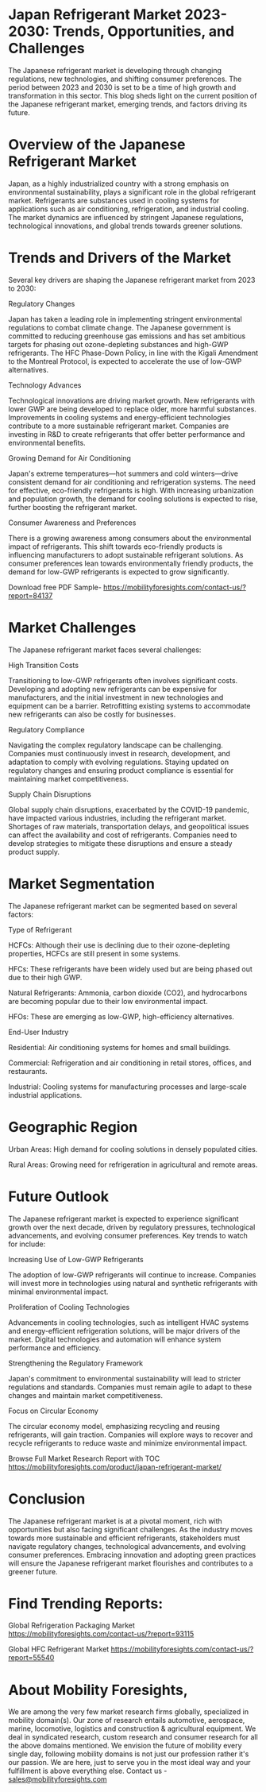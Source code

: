# Japan Refrigerant Market 2023-2030: Trends, Opportunities, and Challenges

The Japanese refrigerant market is developing through changing regulations, new technologies, and shifting consumer preferences. The period between 2023 and 2030 is set to be a time of high growth and transformation in this sector. This blog sheds light on the current position of the Japanese refrigerant market, emerging trends, and factors driving its future.

# Overview of the Japanese Refrigerant Market

Japan, as a highly industrialized country with a strong emphasis on environmental sustainability, plays a significant role in the global refrigerant market. Refrigerants are substances used in cooling systems for applications such as air conditioning, refrigeration, and industrial cooling. The market dynamics are influenced by stringent Japanese regulations, technological innovations, and global trends towards greener solutions.

# Trends and Drivers of the Market

Several key drivers are shaping the Japanese refrigerant market from 2023 to 2030:

Regulatory Changes

Japan has taken a leading role in implementing stringent environmental regulations to combat climate change. The Japanese government is committed to reducing greenhouse gas emissions and has set ambitious targets for phasing out ozone-depleting substances and high-GWP refrigerants. The HFC Phase-Down Policy, in line with the Kigali Amendment to the Montreal Protocol, is expected to accelerate the use of low-GWP alternatives.

Technology Advances

Technological innovations are driving market growth. New refrigerants with lower GWP are being developed to replace older, more harmful substances. Improvements in cooling systems and energy-efficient technologies contribute to a more sustainable refrigerant market. Companies are investing in R&D to create refrigerants that offer better performance and environmental benefits.

Growing Demand for Air Conditioning

Japan's extreme temperatures—hot summers and cold winters—drive consistent demand for air conditioning and refrigeration systems. The need for effective, eco-friendly refrigerants is high. With increasing urbanization and population growth, the demand for cooling solutions is expected to rise, further boosting the refrigerant market.


Consumer Awareness and Preferences

There is a growing awareness among consumers about the environmental impact of refrigerants. This shift towards eco-friendly products is influencing manufacturers to adopt sustainable refrigerant solutions. As consumer preferences lean towards environmentally friendly products, the demand for low-GWP refrigerants is expected to grow significantly.

Download free PDF Sample- https://mobilityforesights.com/contact-us/?report=84137

# Market Challenges

The Japanese refrigerant market faces several challenges:

High Transition Costs

Transitioning to low-GWP refrigerants often involves significant costs. Developing and adopting new refrigerants can be expensive for manufacturers, and the initial investment in new technologies and equipment can be a barrier. Retrofitting existing systems to accommodate new refrigerants can also be costly for businesses.

Regulatory Compliance

Navigating the complex regulatory landscape can be challenging. Companies must continuously invest in research, development, and adaptation to comply with evolving regulations. Staying updated on regulatory changes and ensuring product compliance is essential for maintaining market competitiveness.

Supply Chain Disruptions

Global supply chain disruptions, exacerbated by the COVID-19 pandemic, have impacted various industries, including the refrigerant market. Shortages of raw materials, transportation delays, and geopolitical issues can affect the availability and cost of refrigerants. Companies need to develop strategies to mitigate these disruptions and ensure a steady product supply.

# Market Segmentation

The Japanese refrigerant market can be segmented based on several factors:

Type of Refrigerant

HCFCs: Although their use is declining due to their ozone-depleting properties, HCFCs are still present in some systems.

HFCs: These refrigerants have been widely used but are being phased out due to their high GWP.

Natural Refrigerants: Ammonia, carbon dioxide (CO2), and hydrocarbons are becoming popular due to their low environmental impact.

HFOs: These are emerging as low-GWP, high-efficiency alternatives.

End-User Industry

Residential: Air conditioning systems for homes and small buildings.

Commercial: Refrigeration and air conditioning in retail stores, offices, and restaurants.

Industrial: Cooling systems for manufacturing processes and large-scale industrial applications.

# Geographic Region

Urban Areas: High demand for cooling solutions in densely populated cities.

Rural Areas: Growing need for refrigeration in agricultural and remote areas.

# Future Outlook

The Japanese refrigerant market is expected to experience significant growth over the next decade, driven by regulatory pressures, technological advancements, and evolving consumer preferences. Key trends to watch for include:

Increasing Use of Low-GWP Refrigerants

The adoption of low-GWP refrigerants will continue to increase. Companies will invest more in technologies using natural and synthetic refrigerants with minimal environmental impact.

Proliferation of Cooling Technologies

Advancements in cooling technologies, such as intelligent HVAC systems and energy-efficient refrigeration solutions, will be major drivers of the market. Digital technologies and automation will enhance system performance and efficiency.

Strengthening the Regulatory Framework

Japan's commitment to environmental sustainability will lead to stricter regulations and standards. Companies must remain agile to adapt to these changes and maintain market competitiveness.

Focus on Circular Economy

The circular economy model, emphasizing recycling and reusing refrigerants, will gain traction. Companies will explore ways to recover and recycle refrigerants to reduce waste and minimize environmental impact.

Browse Full Market Research Report with TOC https://mobilityforesights.com/product/japan-refrigerant-market/


# Conclusion

The Japanese refrigerant market is at a pivotal moment, rich with opportunities but also facing significant challenges. As the industry moves towards more sustainable and efficient refrigerants, stakeholders must navigate regulatory changes, technological advancements, and evolving consumer preferences. Embracing innovation and adopting green practices will ensure the Japanese refrigerant market flourishes and contributes to a greener future.


# Find Trending Reports:

Global Refrigeration Packaging Market https://mobilityforesights.com/contact-us/?report=93115


Global HFC Refrigerant Market https://mobilityforesights.com/contact-us/?report=55540



# About Mobility Foresights,
We are among the very few market research firms globally, specialized in mobility domain(s). Our zone of research entails automotive, aerospace, marine, locomotive, logistics and construction & agricultural equipment. We deal in syndicated research, custom research and consumer research for all the above domains mentioned.
We envision the future of mobility every single day, following mobility domains is not just our profession rather it's our passion. We are here, just to serve you in the most ideal way and your fulfillment is above everything else. Contact us -  sales@mobilityforesights.com
